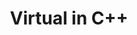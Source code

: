 ---
layout: iframe
title: "Virtual in C++"
link: /_assets/blog/virtual-in-cpp.html
tags: 
    - "programming"
--- 
